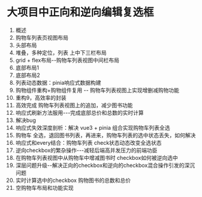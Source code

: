 # 大项目中正向和逆向编辑复选框
1. 概述
2. 购物车列表页视图布局
3. 头部布局
4. 堆叠，多种定位，列表 上中下三栏布局
5. grid + flex布局--购物车列表视图中间栏布局
6. 底部布局1
7. 底部布局2
8. 列表动态数据：pinia响应式数据构建
9. 购物组件重构+购物组件复用 -- 购物车列表视图上实现增删减购物功能
10. 重构9，高效率的封装
11. 高效完成 购物车列表视图上的追加，减少图书功能
12. 响应式刷新方法服用---完成底部总价和总数的实时计算
13. 解决bug
14. 响应式失效深度剖析：解决 vue3 + pinia 组合实现购物车列表全选
15. 购物车 全选，退回图书列表，再进来，购物车列表的选中状态丢失，如何解决
16. 响应式和every结合：购物车列表 check状态动态改变全选状态
17. 逆向checkbox的繁杂操作---减轻后端高并发压力的前端功臣
18. 在购物车列表视图中从购物车中增减图书时 checkbox如何被逆向选中
19. 深层问题升级--解决正向的checkbox和逆向的checkbox混合操作引发的深沉问题
20. 实时计算选中的checkbox 购物图书的总数和总价
21. 空购物车布局和功能实现
